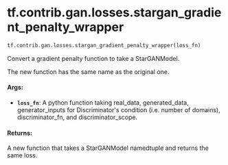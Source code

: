 <div itemscope itemtype="http://developers.google.com/ReferenceObject">
<meta itemprop="name" content="tf.contrib.gan.losses.stargan_gradient_penalty_wrapper" />
<meta itemprop="path" content="Stable" />
</div>

# tf.contrib.gan.losses.stargan_gradient_penalty_wrapper

``` python
tf.contrib.gan.losses.stargan_gradient_penalty_wrapper(loss_fn)
```

Convert a gradient penalty function to take a StarGANModel.

The new function has the same name as the original one.

#### Args:

* <b>`loss_fn`</b>: A python function taking real_data, generated_data,
    generator_inputs for Discriminator's condition (i.e. number of domains),
    discriminator_fn, and discriminator_scope.


#### Returns:

A new function that takes a StarGANModel namedtuple and returns the same
loss.